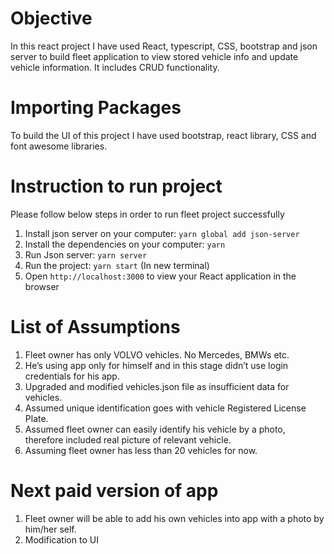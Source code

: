 # Objective

In this react project I have used React, typescript, CSS, bootstrap and json server to build fleet application to view stored vehicle info and update vehicle information. It includes CRUD functionality.

# Importing Packages
To build the UI of this project I have used bootstrap, react library, CSS and font awesome libraries.

# Instruction to run project
Please follow below steps in order to run fleet project successfully


1. Install json server on your computer: `yarn global add json-server`
2. Install the dependencies on your computer: `yarn`
3. Run Json server: `yarn server`
4. Run the project: `yarn start` (In new terminal)
5. Open `http://localhost:3000` to view your React application in the browser


# List of Assumptions

1. Fleet owner has only VOLVO vehicles. No Mercedes, BMWs etc.
2. He’s using app only for himself and in this stage didn’t use login credentials for his app.
3. Upgraded and modified vehicles.json file as insufficient data for vehicles.
4. Assumed unique identification goes with vehicle Registered License Plate.
5. Assumed fleet owner can easily identify his vehicle by a photo, therefore included real picture of relevant vehicle.
6. Assuming fleet owner has less than 20 vehicles for now.

# Next paid version of app

1. Fleet owner will be able to add his own vehicles into app with a photo by him/her self.
2. Modification to UI


